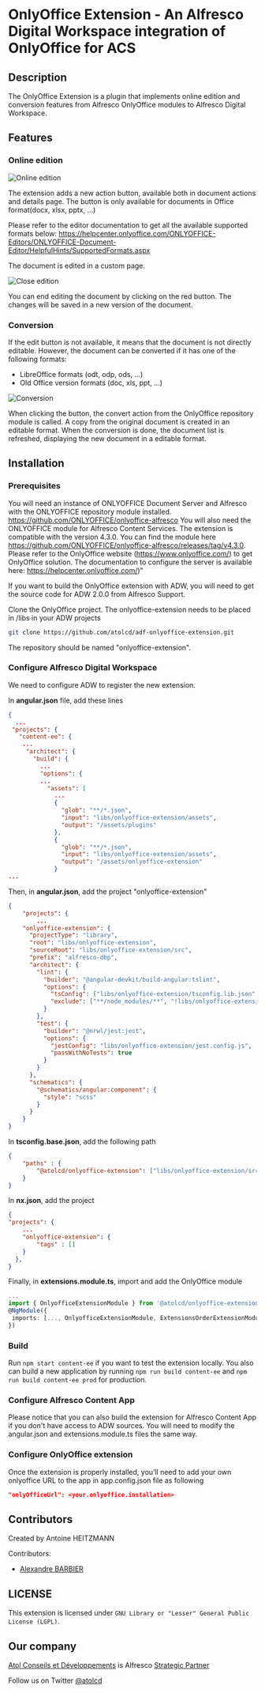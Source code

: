 # OnlyOffice Extension - An Alfresco Digital Workspace integration of OnlyOffice for ACS

## Description

The OnlyOffice Extension is a plugin that implements online edition and conversion features from Alfresco OnlyOffice modules to Alfresco Digital Workspace.

## Features

### Online edition

![Online edition](screenshots/OnlyOffice-01.png "Online edition")

The extension adds a new action button, available both in document actions and details page. The button is only available for documents in Office format(docx, xlsx, pptx, ...)

Please refer to the editor documentation to get all the available supported formats below:
<https://helpcenter.onlyoffice.com/ONLYOFFICE-Editors/ONLYOFFICE-Document-Editor/HelpfulHints/SupportedFormats.aspx>

The document is edited in a custom page.

![Close edition](screenshots/OnlyOffice-02.png "Close edition")

You can end editing the document by clicking on the red button. The changes will be saved in a new version of the document.

### Conversion

If the edit button is not available, it means that the document is not directly editable. However, the document can be converted if it has one of the following formats:

- LibreOffice formats (odt, odp, ods, ...)
- Old Office version formats (doc, xls, ppt, ...)

![Conversion](screenshots/OnlyOffice-03.png "Conversion")

When clicking the button, the convert action from the OnlyOffice repository module is called. A copy from the original document is created in an editable format. When the conversion is done, the document list is refreshed, displaying the new document in a editable format.

## Installation

### Prerequisites

You will need an instance of ONLYOFFICE Document Server and Alfresco with the ONLYOFFICE repository module installed. <https://github.com/ONLYOFFICE/onlyoffice-alfresco>
You will also need the ONLYOFFICE module for Alfresco Content Services. The extension is compatible with the version 4.3.0.
You can find the module here <https://github.com/ONLYOFFICE/onlyoffice-alfresco/releases/tag/v4.3.0>.
Please refer to the OnlyOffice website (<https://www.onlyoffice.com/>) to get OnlyOffice solution. The documentation to configure the server is available here: <https://helpcenter.onlyoffice.com/>)"

If you want to build the OnlyOffice extension with ADW, you will need to get the source code for ADW 2.0.0 from Alfresco Support.

Clone the OnlyOffice project. The onlyoffice-extension needs to be placed in /libs in your ADW projects

```sh
git clone https://github.com/atolcd/adf-onlyoffice-extension.git
```

The repository should be named "onlyoffice-extension".

### Configure Alfresco Digital Workspace

We need to configure ADW to register the new extension.

In **angular.json** file, add these lines

```json
{
  ...
 "projects": {
   "content-ee": {
    ...
     "architect": {
       "build": {
         ...
         "options": {
         ...
           "assets": [
             ...
             {
               "glob": "**/*.json",
               "input": "libs/onlyoffice-extension/assets",
               "output": "/assets/plugins"
             },
             {
               "glob": "**/*.json",
               "input": "libs/onlyoffice-extension/assets",
               "output": "/assets/onlyoffice-extension"
             }
...
```

Then, in **angular.json**, add the project "onlyoffice-extension"

```json
{
    "projects": {
        ...
    "onlyoffice-extension": {
      "projectType": "library",
      "root": "libs/onlyoffice-extension",
      "sourceRoot": "libs/onlyoffice-extension/src",
      "prefix": "alfresco-dbp",
      "architect": {
        "lint": {
          "builder": "@angular-devkit/build-angular:tslint",
          "options": {
            "tsConfig": ["libs/onlyoffice-extension/tsconfig.lib.json", "libs/onlyoffice-extension/tsconfig.spec.json"],
            "exclude": ["**/node_modules/**", "!libs/onlyoffice-extension/**/*"]
          }
        },
        "test": {
          "builder": "@nrwl/jest:jest",
          "options": {
            "jestConfig": "libs/onlyoffice-extension/jest.config.js",
            "passWithNoTests": true
          }
        }
      },
      "schematics": {
        "@schematics/angular:component": {
          "style": "scss"
        }
      }
    }
}
```

In **tsconfig.base.json**, add the following path

```json
{
    "paths" : {
        "@atolcd/onlyoffice-extension": ["libs/onlyoffice-extension/src/index.ts"]
    }
}
```

In **nx.json**, add the project
```json
{
"projects": {
    ...
    "onlyoffice-extension": {
        "tags" : []
    }
  },
}
```

Finally, in **extensions.module.ts**, import and add the OnlyOffice module

```typescript
...
import { OnlyofficeExtensionModule } from '@atolcd/onlyoffice-extension';
@NgModule({
 imports: [..., OnlyofficeExtensionModule, ExtensionsOrderExtensionModule,]
})
```

### Build

Run `npm start content-ee` if you want to test the extension locally. You also can build a new application by running `npm run build content-ee` and `npm run build content-ee prod` for production.

### Configure Alfresco Content App

Please notice that you can also build the extension for Alfresco Content App if you don't have access to ADW sources. You will need to modify the angular.json and extensions.module.ts files the same way.

### Configure OnlyOffice extension

Once the extension is properly installed, you’ll need to add your own onlyoffice URL to the app in app.config.json file as following

```json
"onlyOfficeUrl": <your.onlyoffice.installation>
```

## Contributors

Created by Antoine HEITZMANN

Contributors:
- [Alexandre BARBIER](https://github.com/AlexandreBarbier1)

## LICENSE

This extension is licensed under `GNU Library or "Lesser" General Public License (LGPL)`.

## Our company

[Atol Conseils et Développements](http://www.atolcd.com) is Alfresco [Strategic Partner](http://www.alfresco.com/partners/atol)

Follow us on Twitter [@atolcd](https://twitter.com/atolcd)
